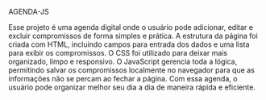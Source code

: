 AGENDA-JS

Esse projeto é uma agenda digital onde o usuário pode adicionar, editar e excluir compromissos de forma simples e prática. A estrutura da página foi criada com HTML, incluindo campos para entrada dos dados e uma lista para exibir os compromissos. O CSS foi utilizado para deixar mais organizado, limpo e responsivo. O JavaScript gerencia toda a lógica, permitindo salvar os compromissos localmente no navegador para que as informações não se percam ao fechar a página. Com essa agenda, o usuário pode organizar melhor seu dia a dia de maneira rápida e eficiente.
